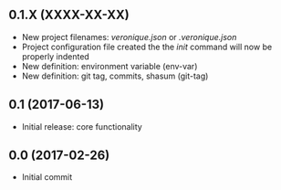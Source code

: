 ## 0.1.X (XXXX-XX-XX)

- New project filenames: *veronique.json* or *.veronique.json*
- Project configuration file created the the *init* command will now be properly indented
- New definition: environment variable (env-var)
- New definition: git tag, commits, shasum (git-tag)

## 0.1 (2017-06-13)

- Initial release: core functionality

## 0.0 (2017-02-26)

- Initial commit